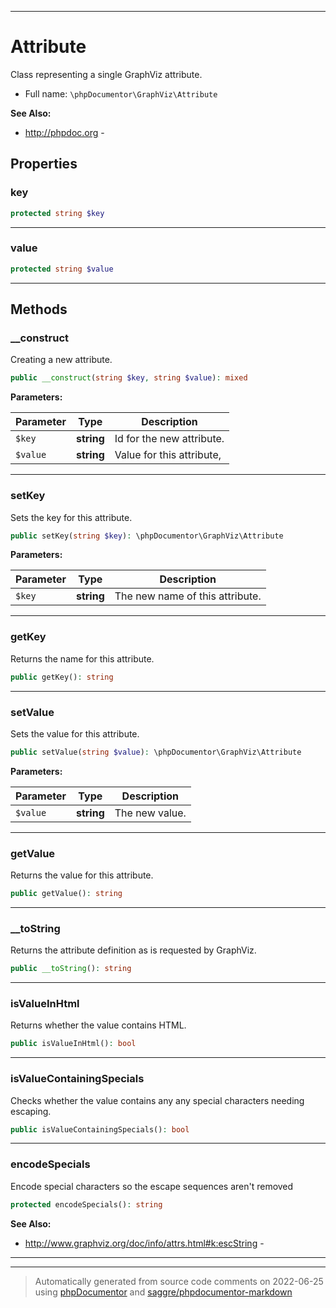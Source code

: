 ***

# Attribute

Class representing a single GraphViz attribute.



* Full name: `\phpDocumentor\GraphViz\Attribute`

**See Also:**

* http://phpdoc.org - 



## Properties


### key



```php
protected string $key
```






***

### value



```php
protected string $value
```






***

## Methods


### __construct

Creating a new attribute.

```php
public __construct(string $key, string $value): mixed
```








**Parameters:**

| Parameter | Type | Description |
|-----------|------|-------------|
| `$key` | **string** | Id for the new attribute. |
| `$value` | **string** | Value for this attribute, |




***

### setKey

Sets the key for this attribute.

```php
public setKey(string $key): \phpDocumentor\GraphViz\Attribute
```








**Parameters:**

| Parameter | Type | Description |
|-----------|------|-------------|
| `$key` | **string** | The new name of this attribute. |




***

### getKey

Returns the name for this attribute.

```php
public getKey(): string
```











***

### setValue

Sets the value for this attribute.

```php
public setValue(string $value): \phpDocumentor\GraphViz\Attribute
```








**Parameters:**

| Parameter | Type | Description |
|-----------|------|-------------|
| `$value` | **string** | The new value. |




***

### getValue

Returns the value for this attribute.

```php
public getValue(): string
```











***

### __toString

Returns the attribute definition as is requested by GraphViz.

```php
public __toString(): string
```











***

### isValueInHtml

Returns whether the value contains HTML.

```php
public isValueInHtml(): bool
```











***

### isValueContainingSpecials

Checks whether the value contains any any special characters needing escaping.

```php
public isValueContainingSpecials(): bool
```











***

### encodeSpecials

Encode special characters so the escape sequences aren't removed

```php
protected encodeSpecials(): string
```










**See Also:**

* http://www.graphviz.org/doc/info/attrs.html#k:escString - 

***


***
> Automatically generated from source code comments on 2022-06-25 using [phpDocumentor](http://www.phpdoc.org/) and [saggre/phpdocumentor-markdown](https://github.com/Saggre/phpDocumentor-markdown)
